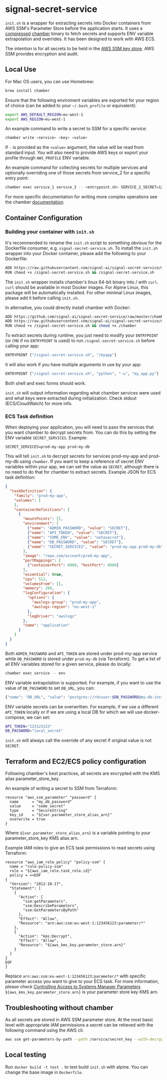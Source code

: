 # signal-secret-service

`init.sh` is a wrapper for extracting secrets into Docker containers from AWS SSM's Parameter Store before the application starts. It uses a [compressed](https://github.com/signal-ai/signal-secret-service/tree/master/chamber-upx) [chamber](https://github.com/segmentio/chamber) binary to fetch secrets and supports ENV variable extrapolation and overrides. It has been designed to work with AWS ECS.

The intention is for all secrets to be held in the [AWS SSM key store](https://eu-west-1.console.aws.amazon.com/ec2/v2/home?region=eu-west-1#Parameters:sort=Name). AWS SSM provides encryption and audit.

## Local Use

For Mac OS users, you can use Homebrew:

```sh
brew install chamber
```

Ensure that the following enviroment variables are exported for your region of choice (can be added to your `~/.bash_profile` or equivalent):

```sh
export AWS_DEFAULT_REGION=eu-west-1
export AWS_REGION=eu-west-1
```

An example command to write a secret to SSM for a specific service:

```sh
chamber write <service> <key> <value>
```

If `-` is provided as the `<value>` argument, the value will be read from standard
input. You will also need to provide AWS keys or export your profile through `AWS_PROFILE` ENV variable.

An example command for collecting secrets for multiple services and optionally overriding one of those secrets from service_2 for a specific entry point:

```sh
chamber exec service_1 service_2 -- <entrypoint.sh> SERVICE_2_SECRET=123456
```

For more specific documentation for writing more complex operations see the chamber [documentation](https://github.com/segmentio/chamber).

## Container Configuration

### Building your container with `init.sh`

It's recommended to rename the `init.sh` script to something obvious for the Dockerfile consumer, e.g. `signal-secret-service.sh`. To install the `init.sh` wrapper into your Docker container, please add the following to your Dockerfile:

```sh
ADD https://raw.githubusercontent.com/signal-ai/signal-secret-service/master/init.sh /signal-secret-service.sh
RUN chmod +x /signal-secret-service.sh && /signal-secret-service.sh
```

The `init.sh` wrapper installs chamber's linux 64-bit binary into / with `curl`. `curl` should be available in most Docker images. For Alpine Linux,
this package will be automatically installed. For other minimal Linux images, please add it before calling `init.sh`.

In alternative, you could directly install chamber with Docker:

```sh
ADD https://github.com/signal-ai/signal-secret-service/raw/master/chamber-upx/chamber-v2.8.1 /chamber
ADD https://raw.githubusercontent.com/signal-ai/signal-secret-service/master/init.sh /signal-secret-service.sh
RUN chmod +x /signal-secret-service.sh && chmod +x /chamber
```

To extract secrets during runtime, you just need to modify your `ENTRYPOINT` (or `CMD` if no `ENTRYPOINT` is used) to run `/signal-secret-service.sh` before calling your app:

```sh
ENTRYPOINT ["/signal-secret-service.sh", "/myapp"]
```

It will also work if you have multiple arguments in use by your app:

```sh
ENTRYPOINT ["/signal-secret-service.sh", "python", "-u", "my_app.py"]
```

Both shell and exec forms should work.

`init.sh` will output information regarding what chamber services were used and what keys were extracted during initialization. Check stdout (ECS/CloudWatch) for more info.

### ECS Task definition

When deploying your application, you will need to pass the services that you want chamber to decrypt secrets from. You can do this by setting the
ENV variable `SECRET_SERVICES`. Example:

`SECRET_SERVICES=prod-my-app prod-my-db`

This will tell `init.sh` to decrypt secrets for services prod-my-app and prod-my-db using `chamber`. If you want to keep a reference of secret ENV variables
within your app, we can set the value as `SECRET`, although there is no need to do that for chamber to extract secrets. Example JSON for ECS task definition:

```JSON
{
  "taskDefinition": {
    "family": "prod-my-app",
    "volumes": [
    ],
    "containerDefinitions": [
      {
        "mountPoints": [],
        "environment": [
          {"name": "ADMIN_PASSWORD", "value": "SECRET"},
          {"name": "API_TOKEN", "value": "SECRET"},
          {"name": "SOME_ENV", "value": "notasecret"},
          {"name": "DB_PASSWORD", "value": "SECRET"},
          {"name": "SECRET_SERVICES", "value": "prod-my-app prod-my-db"}
        ],
        "image": "repo.com/account/prod-my-app",
        "portMappings": [
          {"containerPort": 8000, "hostPort": 8000}
        ],
        "essential": true,
        "cpu": 512,
        "volumesFrom": [],
        "memory": 200,
        "logConfiguration": {
          "options": {
            "awslogs-group": "prod-my-app",
            "awslogs-region": "eu-west-1"
          },
          "logDriver": "awslogs"
        },
        "name": "application"
      }
    ]
  }
}
```

Both `ADMIN_PASSWORD` and `API_TOKEN` are stored under prod-my-app service while `DB_PASSWORD` is stored under `prod-my-db` (via Terraform). To
get a list of all ENV variables stored for a given service, please do locally:

```sh
chamber exec service -- env
```

ENV variable extrapolation is supported. For example, if you want to use the value of `DB_PASSWORD` to set `DB_URL`, you can:

```sh
{"name": "DB_URL", "value": "postgres://rdsuser:$DB_PASSWORD@my-db-instance/db_name"},
```

ENV variable secrets can be overwritten. For example, if we use a different `API_TOKEN` locally or if we are using a local DB for which we will
use docker-compose, we can set:

```sh
API_TOKEN="123123123"
DB_PASSWORD="local_secret"
```

`init.sh` will always call the override of any secret if original value is not `SECRET`.

## Terraform and EC2/ECS policy configuration

Following chamber's best practices, all secrets are encrypted with the KMS alias parameter_store_key.

An example of writing a secret to SSM from Terraform:

```HCL
resource "aws_ssm_parameter" "password" {
  name      = "my_db_password"
  value     = "some_secret"
  type      = "SecureString"
  key_id    = "${var.parameter_store_alias_arn}"
  overwrite = true
}
```

Where `${var.parameter_store_alias_arn}` is a variable pointing to your parameter_store_key KMS alias arn.

Example IAM roles to give an ECS task permissions to read secrets using Terraform:

```HCL
resource "aws_iam_role_policy" "policy-ssm" {
  name = "role-policy-ssm"
  role = "${aws_iam_role.task_role.id}"
  policy = <<EOF
{
  "Version": "2012-10-17",
  "Statement": [
    {
      "Action": [
        "ssm:getParameters",
        "ssm:DescribeParameters",
        "ssm:GetParametersByPath"
      ],
      "Effect": "Allow",
      "Resource": "arn:aws:ssm:eu-west-1:123456123:parameter/*"
    },
    {
      "Action": "kms:Decrypt",
      "Effect": "Allow",
      "Resource": "${aws_kms_key.parameter_store.arn}"
    }
  ]
}
EOF
}
```

Replace `arn:aws:ssm:eu-west-1:123456123:parameter/*` with specific parameter access you want to give to your ECS task. For more information, please check
[Controlling Access to Systems Manager Parameters](https://docs.aws.amazon.com/systems-manager/latest/userguide/sysman-paramstore-access.html)
`${aws_kms_key.parameter_store.arn}` is your parameter store key KMS arn.

## Troubleshooting without chamber

As all secrets are stored in AWS SSM parameter store. At the most basic level with appropriate IAM permissions a secret can be retieved with the following command using the AWS cli:

```sh
aws ssm get-parameters-by-path --path /service/secret_key --with-decryption | jq -r '.Parameters[0].Value'
```

## Local testing

Run `docker build -t test .` to test build `init.sh` with alpine. You can change the base image in `Dockerfile`.
